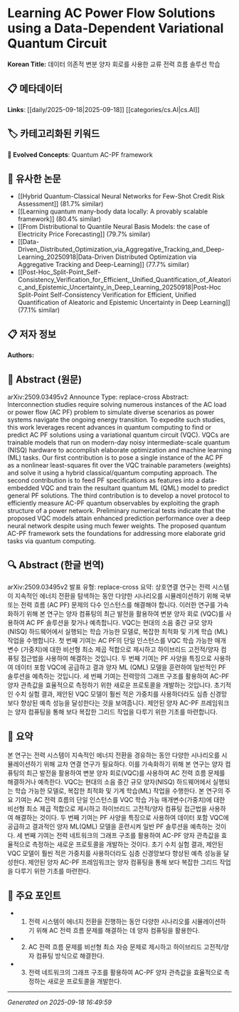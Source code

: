 
# Learning AC Power Flow Solutions using a Data-Dependent Variational Quantum Circuit

**Korean Title:** 데이터 의존적 변분 양자 회로를 사용한 교류 전력 흐름 솔루션 학습

## 📋 메타데이터

**Links**: [[daily/2025-09-18|2025-09-18]] [[categories/cs.AI|cs.AI]]

## 🏷️ 카테고리화된 키워드
**🚀 Evolved Concepts**: Quantum AC-PF framework

## 🔗 유사한 논문
- [[Hybrid Quantum-Classical Neural Networks for Few-Shot Credit Risk Assessment]] (81.7% similar)
- [[Learning quantum many-body data locally: A provably scalable framework]] (80.4% similar)
- [[From Distributional to Quantile Neural Basis Models: the case of Electricity Price Forecasting]] (79.7% similar)
- [[Data-Driven_Distributed_Optimization_via_Aggregative_Tracking_and_Deep-Learning_20250918|Data-Driven Distributed Optimization via Aggregative Tracking and Deep-Learning]] (77.7% similar)
- [[Post-Hoc_Split-Point_Self-Consistency_Verification_for_Efficient,_Unified_Quantification_of_Aleatoric_and_Epistemic_Uncertainty_in_Deep_Learning_20250918|Post-Hoc Split-Point Self-Consistency Verification for Efficient, Unified Quantification of Aleatoric and Epistemic Uncertainty in Deep Learning]] (77.1% similar)

## 📋 저자 정보

**Authors:** 

## 📄 Abstract (원문)

arXiv:2509.03495v2 Announce Type: replace-cross 
Abstract: Interconnection studies require solving numerous instances of the AC load or power flow (AC PF) problem to simulate diverse scenarios as power systems navigate the ongoing energy transition. To expedite such studies, this work leverages recent advances in quantum computing to find or predict AC PF solutions using a variational quantum circuit (VQC). VQCs are trainable models that run on modern-day noisy intermediate-scale quantum (NISQ) hardware to accomplish elaborate optimization and machine learning (ML) tasks. Our first contribution is to pose a single instance of the AC PF as a nonlinear least-squares fit over the VQC trainable parameters (weights) and solve it using a hybrid classical/quantum computing approach. The second contribution is to feed PF specifications as features into a data-embedded VQC and train the resultant quantum ML (QML) model to predict general PF solutions. The third contribution is to develop a novel protocol to efficiently measure AC-PF quantum observables by exploiting the graph structure of a power network. Preliminary numerical tests indicate that the proposed VQC models attain enhanced prediction performance over a deep neural network despite using much fewer weights. The proposed quantum AC-PF framework sets the foundations for addressing more elaborate grid tasks via quantum computing.

## 🔍 Abstract (한글 번역)

arXiv:2509.03495v2 발표 유형: replace-cross
요약: 상호연결 연구는 전력 시스템이 지속적인 에너지 전환을 탐색하는 동안 다양한 시나리오를 시뮬레이션하기 위해 국부 또는 전력 흐름 (AC PF) 문제의 다수 인스턴스를 해결해야 합니다. 이러한 연구를 가속화하기 위해 본 연구는 양자 컴퓨팅의 최근 발전을 활용하여 변분 양자 회로 (VQC)를 사용하여 AC PF 솔루션을 찾거나 예측합니다. VQC는 현대의 소음 중간 규모 양자 (NISQ) 하드웨어에서 실행되는 학습 가능한 모델로, 복잡한 최적화 및 기계 학습 (ML) 작업을 수행합니다. 첫 번째 기여는 AC PF의 단일 인스턴스를 VQC 학습 가능한 매개변수 (가중치)에 대한 비선형 최소 제곱 적합으로 제시하고 하이브리드 고전적/양자 컴퓨팅 접근법을 사용하여 해결하는 것입니다. 두 번째 기여는 PF 사양을 특징으로 사용하여 데이터 포함 VQC에 공급하고 결과 양자 ML (QML) 모델을 훈련하여 일반적인 PF 솔루션을 예측하는 것입니다. 세 번째 기여는 전력망의 그래프 구조를 활용하여 AC-PF 양자 관측값을 효율적으로 측정하기 위한 새로운 프로토콜을 개발하는 것입니다. 초기적인 수치 실험 결과, 제안된 VQC 모델이 훨씬 적은 가중치를 사용하더라도 심층 신경망보다 향상된 예측 성능을 달성한다는 것을 보여줍니다. 제안된 양자 AC-PF 프레임워크는 양자 컴퓨팅을 통해 보다 복잡한 그리드 작업을 다루기 위한 기초를 마련합니다.

## 📝 요약

본 연구는 전력 시스템이 지속적인 에너지 전환을 경유하는 동안 다양한 시나리오를 시뮬레이션하기 위해 교차 연결 연구가 필요하다. 이를 가속화하기 위해 본 연구는 양자 컴퓨팅의 최근 발전을 활용하여 변분 양자 회로(VQC)를 사용하여 AC 전력 흐름 문제를 해결하거나 예측한다. VQC는 현대의 소음 중간 규모 양자(NISQ) 하드웨어에서 실행되는 학습 가능한 모델로, 복잡한 최적화 및 기계 학습(ML) 작업을 수행한다. 본 연구의 주요 기여는 AC 전력 흐름의 단일 인스턴스를 VQC 학습 가능 매개변수(가중치)에 대한 비선형 최소 제곱 적합으로 제시하고 하이브리드 고전적/양자 컴퓨팅 접근법을 사용하여 해결하는 것이다. 두 번째 기여는 PF 사양을 특징으로 사용하여 데이터 포함 VQC에 공급하고 결과적인 양자 ML(QML) 모델을 훈련시켜 일반 PF 솔루션을 예측하는 것이다. 세 번째 기여는 전력 네트워크의 그래프 구조를 활용하여 AC-PF 양자 관측값을 효율적으로 측정하는 새로운 프로토콜을 개발하는 것이다. 초기 수치 실험 결과, 제안된 VQC 모델이 훨씬 적은 가중치를 사용하더라도 심층 신경망보다 향상된 예측 성능을 달성한다. 제안된 양자 AC-PF 프레임워크는 양자 컴퓨팅을 통해 보다 복잡한 그리드 작업을 다루기 위한 기초를 마련한다.

## 🎯 주요 포인트

- 1. 전력 시스템이 에너지 전환을 진행하는 동안 다양한 시나리오를 시뮬레이션하기 위해 AC 전력 흐름 문제를 해결하는 데 양자 컴퓨팅을 활용한다.

- 2. AC 전력 흐름 문제를 비선형 최소 자승 문제로 제시하고 하이브리드 고전적/양자 컴퓨팅 방식으로 해결한다.

- 3. 전력 네트워크의 그래프 구조를 활용하여 AC-PF 양자 관측값을 효율적으로 측정하는 새로운 프로토콜을 개발한다.

---

*Generated on 2025-09-18 16:49:59*
